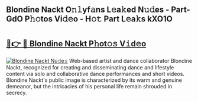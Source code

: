 ## Blondine Nackt O𝚗𝚕yf𝚊ns L𝚎a𝚔ed N𝚞𝚍es - Part-GdO P𝚑𝚘tos Vi𝚍𝚎o - H𝚘𝚝 Part L𝚎a𝚔s kXO1O

# <h2><a href="http://kf196do.oniu.top/?m=Blondine+Nackt">🔗👉 🔴 Blondine Nackt P𝚑ot𝚘𝚜 V𝚒d𝚎o</a></h2>

[![Blondine Nackt Nu𝚍e𝚜](https://i.imgur.com/0qMVB7G.gif)](http://kf196do.oniu.top/?m=Blondine+Nackt)
Web-based artist and dance collaborator Blondine Nackt, recognized for creating and disseminating dance and lifestyle content via solo and collaborative dance performances and short videos. Blondine Nackt's public image is characterized by its warm and genuine demeanor, but the intricacies of his personal life remain shrouded in secrecy.  
